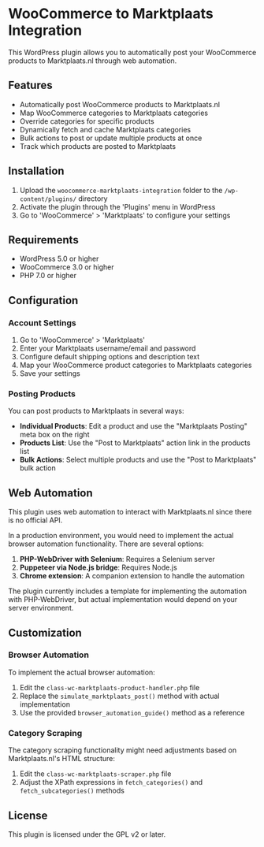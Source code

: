 # WooCommerce to Marktplaats Integration

This WordPress plugin allows you to automatically post your WooCommerce products to Marktplaats.nl through web automation.

## Features

- Automatically post WooCommerce products to Marktplaats.nl
- Map WooCommerce categories to Marktplaats categories
- Override categories for specific products
- Dynamically fetch and cache Marktplaats categories
- Bulk actions to post or update multiple products at once
- Track which products are posted to Marktplaats

## Installation

1. Upload the `woocommerce-marktplaats-integration` folder to the `/wp-content/plugins/` directory
2. Activate the plugin through the 'Plugins' menu in WordPress
3. Go to 'WooCommerce' > 'Marktplaats' to configure your settings

## Requirements

- WordPress 5.0 or higher
- WooCommerce 3.0 or higher
- PHP 7.0 or higher

## Configuration

### Account Settings

1. Go to 'WooCommerce' > 'Marktplaats'
2. Enter your Marktplaats username/email and password
3. Configure default shipping options and description text
4. Map your WooCommerce product categories to Marktplaats categories
5. Save your settings

### Posting Products

You can post products to Marktplaats in several ways:

- **Individual Products**: Edit a product and use the "Marktplaats Posting" meta box on the right
- **Products List**: Use the "Post to Marktplaats" action link in the products list
- **Bulk Actions**: Select multiple products and use the "Post to Marktplaats" bulk action

## Web Automation

This plugin uses web automation to interact with Marktplaats.nl since there is no official API.

In a production environment, you would need to implement the actual browser automation functionality. There are several options:

1. **PHP-WebDriver with Selenium**: Requires a Selenium server
2. **Puppeteer via Node.js bridge**: Requires Node.js
3. **Chrome extension**: A companion extension to handle the automation

The plugin currently includes a template for implementing the automation with PHP-WebDriver, but actual implementation would depend on your server environment.

## Customization

### Browser Automation

To implement the actual browser automation:

1. Edit the `class-wc-marktplaats-product-handler.php` file
2. Replace the `simulate_marktplaats_post()` method with actual implementation
3. Use the provided `browser_automation_guide()` method as a reference

### Category Scraping

The category scraping functionality might need adjustments based on Marktplaats.nl's HTML structure:

1. Edit the `class-wc-marktplaats-scraper.php` file
2. Adjust the XPath expressions in `fetch_categories()` and `fetch_subcategories()` methods

## License

This plugin is licensed under the GPL v2 or later.